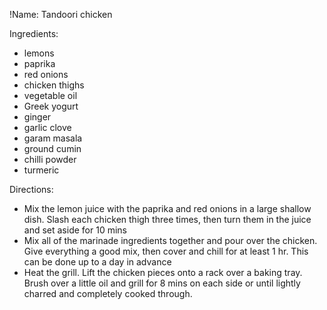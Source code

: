 !Name: Tandoori chicken

Ingredients:
- lemons
- paprika
- red onions
- chicken thighs
- vegetable oil
- Greek yogurt
- ginger
- garlic clove
- garam masala
- ground cumin
- chilli powder
- turmeric

Directions:
- Mix the lemon juice with the paprika and red onions in a large shallow dish. Slash each chicken thigh three times, then turn them in the juice and set aside for 10 mins
- Mix all of the marinade ingredients together and pour over the chicken. Give everything a good mix, then cover and chill for at least 1 hr. This can be done up to a day in advance
- Heat the grill. Lift the chicken pieces onto a rack over a baking tray. Brush over a little oil and grill for 8 mins on each side or until lightly charred and completely cooked through.
